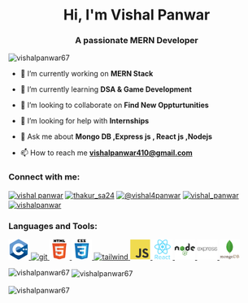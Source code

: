 <h1 align="center">Hi, I'm Vishal Panwar</h1>
<h3 align="center">A passionate MERN Developer</h3>

<p align="left">
  <img src="https://komarev.com/ghpvc/?username=vishalpanwar67&label=Profile%20views&color=9400D3&style=plastic" alt="vishalpanwar67" />
</p>

- 🔭 I’m currently working on **MERN Stack**

- 🌱 I’m currently learning **DSA & Game Development**

- 👯 I’m looking to collaborate on **Find New Oppturtunities**

- 🤝 I’m looking for help with **Internships**

- 💬 Ask me about **Mongo DB ,Express js , React js ,Nodejs**

- 📫 How to reach me **vishalpanwar410@gmail.com**

<h3 align="left">Connect with me:</h3>
<p align="left">
<a href="https://linkedin.com/in/vishal panwar" target="blank"><img align="center" src="https://raw.githubusercontent.com/rahuldkjain/github-profile-readme-generator/master/src/images/icons/Social/linked-in-alt.svg" alt="vishal panwar" height="30" width="40" /></a>
<a href="https://instagram.com/thakur_sa24" target="blank"><img align="center" src="https://raw.githubusercontent.com/rahuldkjain/github-profile-readme-generator/master/src/images/icons/Social/instagram.svg" alt="thakur_sa24" height="30" width="40" /></a>
<a href="https://www.hackerrank.com/@vishal4panwar" target="blank"><img align="center" src="https://raw.githubusercontent.com/rahuldkjain/github-profile-readme-generator/master/src/images/icons/Social/hackerrank.svg" alt="@vishal4panwar" height="30" width="40" /></a>
<a href="https://www.leetcode.com/vishal_panwar" target="blank"><img align="center" src="https://raw.githubusercontent.com/rahuldkjain/github-profile-readme-generator/master/src/images/icons/Social/leet-code.svg" alt="vishal_panwar" height="30" width="40" /></a>
<a href="https://auth.geeksforgeeks.org/user/vishalpanwar" target="blank"><img align="center" src="https://raw.githubusercontent.com/rahuldkjain/github-profile-readme-generator/master/src/images/icons/Social/geeks-for-geeks.svg" alt="vishalpanwar" height="30" width="40" /></a>
</p>

<h3 align="left">Languages and Tools:</h3>
<p align="left">  
  <a href="https://www.w3schools.com/cpp/" target="_blank" rel="noreferrer"> <img src="https://raw.githubusercontent.com/devicons/devicon/master/icons/cplusplus/cplusplus-original.svg" alt="cplusplus" width="40" height="40"/> </a> 
  <a href="https://git-scm.com/" target="_blank" rel="noreferrer"> <img src="https://www.vectorlogo.zone/logos/git-scm/git-scm-icon.svg" alt="git" width="40" height="40"/></a><a href="https://www.w3.org/html/" target="_blank" rel="noreferrer"> <img src="https://raw.githubusercontent.com/devicons/devicon/master/icons/html5/html5-original-wordmark.svg" alt="html5" width="40" height="40"/> </a> 
  <a href="https://www.w3schools.com/css/" target="_blank" rel="noreferrer"> <img src="https://raw.githubusercontent.com/devicons/devicon/master/icons/css3/css3-original-wordmark.svg" alt="css3" width="40" height="40"/> </a>
   <a href="https://tailwindcss.com/" target="_blank" rel="noreferrer"> <img src="https://www.vectorlogo.zone/logos/tailwindcss/tailwindcss-icon.svg" alt="tailwind" width="40" height="40"/> </a> 
   <a href="https://developer.mozilla.org/en-US/docs/Web/JavaScript" target="_blank" rel="noreferrer"> <img src="https://raw.githubusercontent.com/devicons/devicon/master/icons/javascript/javascript-original.svg" alt="javascript" width="40" height="40"/> </a> 
  <a href="https://reactjs.org/" target="_blank" rel="noreferrer"> <img src="https://raw.githubusercontent.com/devicons/devicon/master/icons/react/react-original-wordmark.svg" alt="react" width="40" height="40"/> </a> 
    <a href="https://nodejs.org" target="_blank" rel="noreferrer"> <img src="https://raw.githubusercontent.com/devicons/devicon/master/icons/nodejs/nodejs-original-wordmark.svg" alt="nodejs" width="40" height="40"/> </a> 
    <a href="https://expressjs.com" target="_blank" rel="noreferrer"> <img src="https://raw.githubusercontent.com/devicons/devicon/master/icons/express/express-original-wordmark.svg" alt="express" width="40" height="40"/> </a> 
   <a href="https://www.mongodb.com/" target="_blank" rel="noreferrer"> <img src="https://raw.githubusercontent.com/devicons/devicon/master/icons/mongodb/mongodb-original-wordmark.svg" alt="mongodb" width="40" height="40"/> </a>  
 
</p>

<p><img align="left" src="https://github-readme-stats.vercel.app/api/top-langs?username=vishalpanwar67&show_icons=true&theme=tokyonight&bg_color=000000&hide_border=true&cache_seconds=1800&locale=en&layout=compact" alt="vishalpanwar67" /></p>

<p>&nbsp;<img align="center" src="https://github-readme-stats.vercel.app/api?username=vishalpanwar67&show_icons=true&theme=highcontrast&hide_border=true&locale=en" alt="vishalpanwar67" /></p>

<p><img align="center" src="https://github-readme-streak-stats.herokuapp.com/?user=vishalpanwar67&theme=vue" alt="vishalpanwar67" /></p>
